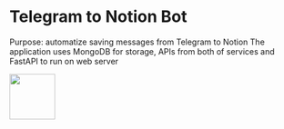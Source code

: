 # Telegram to Notion Bot
Purpose: automatize saving messages from Telegram to Notion
The application uses MongoDB for storage, APIs from both of services and FastAPI to run on web server

<img width="80" height="auto" src="https://app.integrately.com/i/integrations/colored-border/telegram_notion_integrations.png">
